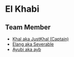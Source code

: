 # El Khabi
## Team Member
- [Khal aka JustKhal (Captain)](https://github.com/JustKhal)
- [Elang aka Severable](https://github.com/Severable)
- [Ayubi aka ayb](https://github.com/ayubi17)

